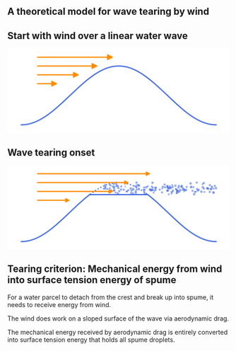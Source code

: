 <section>

## A theoretical model for wave tearing by wind
</section>



<section>

## Start with wind over a linear water wave

<img src="assets/diagram1.svg" width="800"></img>
</section>



<section>

## Wave tearing onset

<img src="assets/diagram2.svg" width="800"></img>

</section>


<section>

## Tearing criterion: Mechanical energy from wind into surface tension energy of spume

For a water parcel to detach from the crest and break up into
spume, it needs to receive energy from wind.

The wind does work on a sloped surface of the wave via aerodynamic drag.

The mechanical energy received by aerodynamic drag is entirely converted
into surface tension energy that holds all spume droplets.
</section>


<section>

</section>